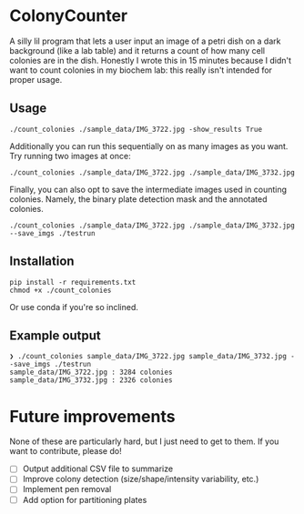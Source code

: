 # ColonyCounter

A silly lil program that lets a user input an image of a petri dish on a dark background (like a lab table) and it returns a count of how many cell colonies are in the dish. Honestly I wrote this in 15 minutes because I didn't want to count colonies in my biochem lab: this really isn't intended for proper usage.

## Usage

```./count_colonies ./sample_data/IMG_3722.jpg -show_results True```

Additionally you can run this sequentially on as many images as you want. Try running two images at once:

```./count_colonies ./sample_data/IMG_3722.jpg ./sample_data/IMG_3732.jpg```

Finally, you can also opt to save the intermediate images used in counting colonies. Namely, the binary plate detection mask and the annotated colonies.

```./count_colonies ./sample_data/IMG_3722.jpg ./sample_data/IMG_3732.jpg --save_imgs ./testrun```

## Installation

```
pip install -r requirements.txt
chmod +x ./count_colonies
```

Or use conda if you're so inclined.

## Example output

```
❯ ./count_colonies sample_data/IMG_3722.jpg sample_data/IMG_3732.jpg --save_imgs ./testrun
sample_data/IMG_3722.jpg : 3284 colonies 
sample_data/IMG_3732.jpg : 2326 colonies 
```

# Future improvements

None of these are particularly hard, but I just need to get to them. If you want to contribute, please do!

- [ ] Output additional CSV file to summarize 
- [ ] Improve colony detection (size/shape/intensity variability, etc.)
- [ ] Implement pen removal
- [ ] Add option for partitioning plates
